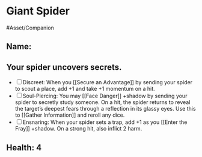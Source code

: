 
# Giant Spider
#Asset/Companion 

## Name:

## Your spider uncovers secrets.
- <input type="checkbox">Discreet: When you [[Secure an Advantage]] by sending your spider to scout a place, add +1 and take +1 momentum on a hit.
- <input type="checkbox">Soul-Piercing: You may [[Face Danger]] +shadow by sending your spider to secretly study someone. On a hit, the spider returns to reveal the target’s deepest fears through a reflection in its glassy eyes. Use this to [[Gather Information]] and reroll any dice.
- <input type="checkbox">Ensnaring: When your spider sets a trap, add +1 as you [[Enter the Fray]] +shadow. On a strong hit, also inflict 2 harm.
## Health: 4